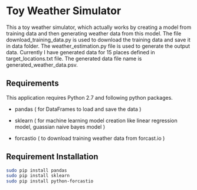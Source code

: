 # Toy Weather Simulator
This a toy weather simulator, which actually works by creating a model from training data and then generating weather data from this model. The file download_training_data.py is used to download the training data and save it in data folder. The weather_estimation.py file is used to generate the output data. Currently I have generated data for 15 places defined in target_locations.txt file. The generated data file name is generated_weather_data.psv.

## Requirements
This application requires Python 2.7 and following python packages.

* pandas ( for DataFrames to load and save the data )

* sklearn ( for machine learning model creation like linear regression model, guassian naive bayes model )

* forcastio ( to download training weather data from forcast.io )

## Requirement Installation

```bash
sudo pip install pandas
sudo pip install sklearn
sudo pip install python-forcastio
```